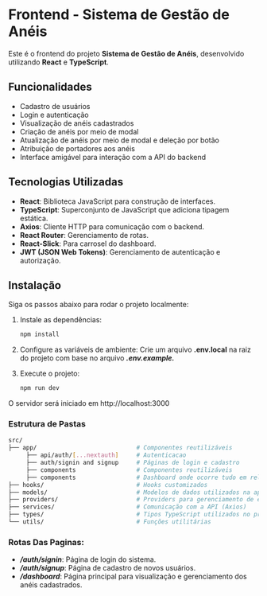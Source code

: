 # Frontend - Sistema de Gestão de Anéis

Este é o frontend do projeto **Sistema de Gestão de Anéis**, desenvolvido utilizando **React** e **TypeScript**.

## Funcionalidades

- Cadastro de usuários
- Login e autenticação
- Visualização de anéis cadastrados
- Criação de anéis por meio de modal
- Atualização de anéis por meio de modal e deleção por botão
- Atribuição de portadores aos anéis
- Interface amigável para interação com a API do backend

## Tecnologias Utilizadas

- **React**: Biblioteca JavaScript para construção de interfaces.
- **TypeScript**: Superconjunto de JavaScript que adiciona tipagem estática.
- **Axios**: Cliente HTTP para comunicação com o backend.
- **React Router**: Gerenciamento de rotas.
- **React-Slick**: Para carrosel do dashboard.
- **JWT (JSON Web Tokens)**: Gerenciamento de autenticação e autorização.

## Instalação

Siga os passos abaixo para rodar o projeto localmente:

1. Instale as dependências:
    ```bash
    npm install

2. Configure as variáveis de ambiente: Crie um arquivo **.env.local** na raiz do projeto com base no arquivo _**.env.example.**_


3. Execute o projeto:
   ```bash
   npm run dev
   
O servidor será iniciado em http://localhost:3000

### Estrutura de Pastas
   ```bash
   src/
   ├── app/                            # Componentes reutilizáveis
        ├── api/auth/[...nextauth]     # Autenticacao
        ├── auth/signin and signup     # Páginas de login e cadastro
        ├── components                 # Componentes reutilizáveis
        ├── components                 # Dashboard onde ocorre tudo em relacao ao projeto
   ├── hooks/                          # Hooks customizados
   ├── models/                         # Modelos de dados utilizados na aplicação
   ├── providers/                      # Providers para gerenciamento de estado e contexto
   ├── services/                       # Comunicação com a API (Axios)
   ├── types/                          # Tipos TypeScript utilizados no projeto
   └── utils/                          # Funções utilitárias
   ```

### Rotas Das Paginas:
* **_/auth/signin_**: Página de login do sistema.
* **_/auth/signup_**: Página de cadastro de novos usuários.
* **_/dashboard_**: Página principal para visualização e gerenciamento dos anéis cadastrados.
